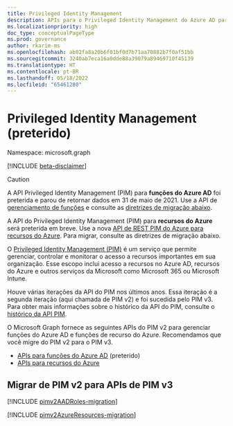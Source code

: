 ```yaml
---
title: Privileged Identity Management
description: APIs para o Privileged Identity Management do Azure AD para gerenciar as funções do Azure Active Directory e as funções de recursos do Azure.
ms.localizationpriority: high
doc_type: conceptualPageType
ms.prod: governance
author: rkarim-ms
ms.openlocfilehash: ab02fa8a20b6f01bf0d7b71aa70882b7f0af51bb
ms.sourcegitcommit: 3240ab7eca16a0dde88a39079a89469710f45139
ms.translationtype: HT
ms.contentlocale: pt-BR
ms.lasthandoff: 05/18/2022
ms.locfileid: "65461280"
---
```

# <a name="privileged-identity-management-deprecated"></a>Privileged Identity Management (preterido)

Namespace: microsoft.graph

[!INCLUDE [beta-disclaimer](../../includes/beta-disclaimer.md)]

>[!CAUTION]
>A API Privileged Identity Management (PIM) para **funções do Azure AD** foi preterida e parou de retornar dados em 31 de maio de 2021. Use a API de [gerenciamento de funções](/graph/api/resources/privilegedidentitymanagementv3-overview?view=graph-rest-beta&preserve-view=true) e consulte as [diretrizes de migração abaixo](#migrate-from-pim-v2-to-pim-v3-apis).
>
>A API do Privileged Identity Management (PIM) para **recursos do Azure** será preterida em breve. Use a nova [API de REST PIM do Azure para recursos do Azure](/rest/api/authorization/role-eligibility-schedule-requests). Para migrar, consulte as diretrizes de migração abaixo.

O [Privileged Identity Management (PIM)](/azure/active-directory/privileged-identity-management/pim-configure) é um serviço que permite gerenciar, controlar e monitorar o acesso a recursos importantes em sua organização. Esse escopo inclui acesso a recursos no Azure AD, recursos do Azure e outros serviços da Microsoft como Microsoft 365 ou Microsoft Intune.

Houve várias iterações da API do PIM nos últimos anos. Essa iteração é a segunda iteração (aqui chamada de PIM v2) e foi sucedida pelo PIM v3. Para obter mais informações sobre o histórico da API do PIM, consulte o [histórico da API PIM](/azure/active-directory/privileged-identity-management/pim-apis#pim-api-history).

O Microsoft Graph fornece as seguintes APIs do PIM v2 para gerenciar funções do Azure AD e funções de recurso do Azure. Recomendamos que você migre do PIM v2 para o PIM v3.

- [APIs para funções do Azure AD](privilegedidentitymanagement-directory.md) (preterido)
- [APIs para recursos do Azure](privilegedidentitymanagement-resources.md)

## <a name="migrate-from-pim-v2-to-pim-v3-apis"></a>Migrar de PIM v2 para APIs de PIM v3

[!INCLUDE [pimv2AADRoles-migration](../../includes/pimv2AADRoles-migration.md)]

[!INCLUDE [pimv2AzureResources-migration](../../includes/pimv2AzureResources-migration.md)]

<!-- uuid: 8fcb5dbc-d5aa-4681-8e31-b001d5168d79
2015-10-25 14:57:30 UTC -->
<!--
{
  "type": "#page.annotation",
  "description": "Service root",
  "keywords": "",
  "section": "documentation",
  "tocPath": "",
  "suppressions": []
}
-->
